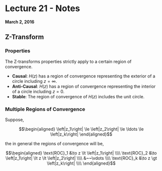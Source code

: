 # Lecture 21 - Notes  

**March 2, 2016**  

## Z-Transform

### Properties

The Z-transforms properties strictly apply to a certain region of convergence.

* __Causal__: $H(z)$ has a region of convergence representing the exterior of a circle including $z = \infty$.
* __Anti-Causal__: $H(z)$ has a region of convergence representing the interior of a circle including $z = 0$.
* __Stable__: The region of convergence of $H(z)$ includes the unit circle.

### Multiple Regions of Convergence

Suppose,

$$\begin{aligned}
    \left|z_1\right| \le \left|z_2\right| \le \ldots \le \left|z_k\right|
\end{aligned}$$

the in general the regions of convergence will be,

$$\begin{aligned}
    \text{ROC}_1 &\to z \lt \left|z_1\right| \\\\
    \text{ROC}_2 &\to \left|z_1\right| \lt z \lt \left|z_2\right| \\\\
    &~~\vdots \\\\
    \text{ROC}_k &\to z \gt \left|z_k\right| \\\\
\end{aligned}$$




